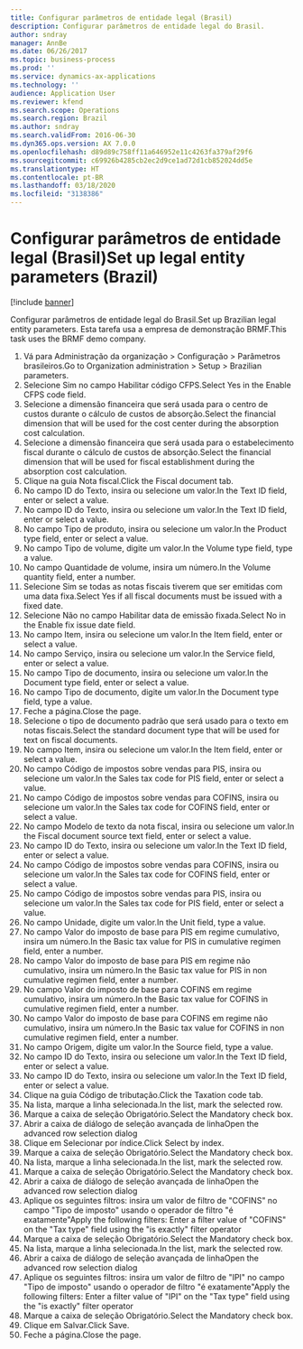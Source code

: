 ```yaml
---
title: Configurar parâmetros de entidade legal (Brasil)
description: Configurar parâmetros de entidade legal do Brasil.
author: sndray
manager: AnnBe
ms.date: 06/26/2017
ms.topic: business-process
ms.prod: ''
ms.service: dynamics-ax-applications
ms.technology: ''
audience: Application User
ms.reviewer: kfend
ms.search.scope: Operations
ms.search.region: Brazil
ms.author: sndray
ms.search.validFrom: 2016-06-30
ms.dyn365.ops.version: AX 7.0.0
ms.openlocfilehash: d89d89c758ff11a646952e11c4263fa379af29f6
ms.sourcegitcommit: c69926b4285cb2ec2d9ce1ad72d1cb852024dd5e
ms.translationtype: HT
ms.contentlocale: pt-BR
ms.lasthandoff: 03/18/2020
ms.locfileid: "3138386"
---
```

# <a name="set-up-legal-entity-parameters-brazil"></a><span data-ttu-id="d645e-103">Configurar parâmetros de entidade legal (Brasil)</span><span class="sxs-lookup"><span data-stu-id="d645e-103">Set up legal entity parameters (Brazil)</span></span>

[!include [banner](../../includes/banner.md)]

<span data-ttu-id="d645e-104">Configurar parâmetros de entidade legal do Brasil.</span><span class="sxs-lookup"><span data-stu-id="d645e-104">Set up Brazilian legal entity parameters.</span></span> <span data-ttu-id="d645e-105">Esta tarefa usa a empresa de demonstração BRMF.</span><span class="sxs-lookup"><span data-stu-id="d645e-105">This task uses the BRMF demo company.</span></span>

1. <span data-ttu-id="d645e-106">Vá para Administração da organização > Configuração > Parâmetros brasileiros.</span><span class="sxs-lookup"><span data-stu-id="d645e-106">Go to Organization administration > Setup > Brazilian parameters.</span></span>
2. <span data-ttu-id="d645e-107">Selecione Sim no campo Habilitar código CFPS.</span><span class="sxs-lookup"><span data-stu-id="d645e-107">Select Yes in the Enable CFPS code field.</span></span>
3. <span data-ttu-id="d645e-108">Selecione a dimensão financeira que será usada para o centro de custos durante o cálculo de custos de absorção.</span><span class="sxs-lookup"><span data-stu-id="d645e-108">Select the financial dimension that will be used for the cost center during the absorption cost calculation.</span></span>
4. <span data-ttu-id="d645e-109">Selecione a dimensão financeira que será usada para o estabelecimento fiscal durante o cálculo de custos de absorção.</span><span class="sxs-lookup"><span data-stu-id="d645e-109">Select the financial dimension that will be used for fiscal establishment during the absorption cost calculation.</span></span>
5. <span data-ttu-id="d645e-110">Clique na guia Nota fiscal.</span><span class="sxs-lookup"><span data-stu-id="d645e-110">Click the Fiscal document tab.</span></span>
6. <span data-ttu-id="d645e-111">No campo ID do Texto, insira ou selecione um valor.</span><span class="sxs-lookup"><span data-stu-id="d645e-111">In the Text ID field, enter or select a value.</span></span>
7. <span data-ttu-id="d645e-112">No campo ID do Texto, insira ou selecione um valor.</span><span class="sxs-lookup"><span data-stu-id="d645e-112">In the Text ID field, enter or select a value.</span></span>
8. <span data-ttu-id="d645e-113">No campo Tipo de produto, insira ou selecione um valor.</span><span class="sxs-lookup"><span data-stu-id="d645e-113">In the Product type field, enter or select a value.</span></span>
9. <span data-ttu-id="d645e-114">No campo Tipo de volume, digite um valor.</span><span class="sxs-lookup"><span data-stu-id="d645e-114">In the Volume type field, type a value.</span></span>
10. <span data-ttu-id="d645e-115">No campo Quantidade de volume, insira um número.</span><span class="sxs-lookup"><span data-stu-id="d645e-115">In the Volume quantity field, enter a number.</span></span>
11. <span data-ttu-id="d645e-116">Selecione Sim se todas as notas fiscais tiverem que ser emitidas com uma data fixa.</span><span class="sxs-lookup"><span data-stu-id="d645e-116">Select Yes if all fiscal documents must be issued with a fixed date.</span></span>
12. <span data-ttu-id="d645e-117">Selecione Não no campo Habilitar data de emissão fixada.</span><span class="sxs-lookup"><span data-stu-id="d645e-117">Select No in the Enable fix issue date field.</span></span>
13. <span data-ttu-id="d645e-118">No campo Item, insira ou selecione um valor.</span><span class="sxs-lookup"><span data-stu-id="d645e-118">In the Item field, enter or select a value.</span></span>
14. <span data-ttu-id="d645e-119">No campo Serviço, insira ou selecione um valor.</span><span class="sxs-lookup"><span data-stu-id="d645e-119">In the Service field, enter or select a value.</span></span>
15. <span data-ttu-id="d645e-120">No campo Tipo de documento, insira ou selecione um valor.</span><span class="sxs-lookup"><span data-stu-id="d645e-120">In the Document type field, enter or select a value.</span></span>
16. <span data-ttu-id="d645e-121">No campo Tipo de documento, digite um valor.</span><span class="sxs-lookup"><span data-stu-id="d645e-121">In the Document type field, type a value.</span></span>
17. <span data-ttu-id="d645e-122">Feche a página.</span><span class="sxs-lookup"><span data-stu-id="d645e-122">Close the page.</span></span>
18. <span data-ttu-id="d645e-123">Selecione o tipo de documento padrão que será usado para o texto em notas fiscais.</span><span class="sxs-lookup"><span data-stu-id="d645e-123">Select the standard document type that will be used for text on fiscal documents.</span></span>
19. <span data-ttu-id="d645e-124">No campo Item, insira ou selecione um valor.</span><span class="sxs-lookup"><span data-stu-id="d645e-124">In the Item field, enter or select a value.</span></span>
20. <span data-ttu-id="d645e-125">No campo Código de impostos sobre vendas para PIS, insira ou selecione um valor.</span><span class="sxs-lookup"><span data-stu-id="d645e-125">In the Sales tax code for PIS field, enter or select a value.</span></span>
21. <span data-ttu-id="d645e-126">No campo Código de impostos sobre vendas para COFINS, insira ou selecione um valor.</span><span class="sxs-lookup"><span data-stu-id="d645e-126">In the Sales tax code for COFINS field, enter or select a value.</span></span>
22. <span data-ttu-id="d645e-127">No campo Modelo de texto da nota fiscal, insira ou selecione um valor.</span><span class="sxs-lookup"><span data-stu-id="d645e-127">In the Fiscal document source text field, enter or select a value.</span></span>
23. <span data-ttu-id="d645e-128">No campo ID do Texto, insira ou selecione um valor.</span><span class="sxs-lookup"><span data-stu-id="d645e-128">In the Text ID field, enter or select a value.</span></span>
24. <span data-ttu-id="d645e-129">No campo Código de impostos sobre vendas para COFINS, insira ou selecione um valor.</span><span class="sxs-lookup"><span data-stu-id="d645e-129">In the Sales tax code for COFINS field, enter or select a value.</span></span>
25. <span data-ttu-id="d645e-130">No campo Código de impostos sobre vendas para PIS, insira ou selecione um valor.</span><span class="sxs-lookup"><span data-stu-id="d645e-130">In the Sales tax code for PIS field, enter or select a value.</span></span>
26. <span data-ttu-id="d645e-131">No campo Unidade, digite um valor.</span><span class="sxs-lookup"><span data-stu-id="d645e-131">In the Unit field, type a value.</span></span>
27. <span data-ttu-id="d645e-132">No campo Valor do imposto de base para PIS em regime cumulativo, insira um número.</span><span class="sxs-lookup"><span data-stu-id="d645e-132">In the Basic tax value for PIS in cumulative regimen field, enter a number.</span></span>
28. <span data-ttu-id="d645e-133">No campo Valor do imposto de base para PIS em regime não cumulativo, insira um número.</span><span class="sxs-lookup"><span data-stu-id="d645e-133">In the Basic tax value for PIS in non cumulative regimen field, enter a number.</span></span>
29. <span data-ttu-id="d645e-134">No campo Valor do imposto de base para COFINS em regime cumulativo, insira um número.</span><span class="sxs-lookup"><span data-stu-id="d645e-134">In the Basic tax value for COFINS in cumulative regimen field, enter a number.</span></span>
30. <span data-ttu-id="d645e-135">No campo Valor do imposto de base para COFINS em regime não cumulativo, insira um número.</span><span class="sxs-lookup"><span data-stu-id="d645e-135">In the Basic tax value for COFINS in non cumulative regimen field, enter a number.</span></span>
31. <span data-ttu-id="d645e-136">No campo Origem, digite um valor.</span><span class="sxs-lookup"><span data-stu-id="d645e-136">In the Source field, type a value.</span></span>
32. <span data-ttu-id="d645e-137">No campo ID do Texto, insira ou selecione um valor.</span><span class="sxs-lookup"><span data-stu-id="d645e-137">In the Text ID field, enter or select a value.</span></span>
33. <span data-ttu-id="d645e-138">No campo ID do Texto, insira ou selecione um valor.</span><span class="sxs-lookup"><span data-stu-id="d645e-138">In the Text ID field, enter or select a value.</span></span>
34. <span data-ttu-id="d645e-139">Clique na guia Código de tributação.</span><span class="sxs-lookup"><span data-stu-id="d645e-139">Click the Taxation code tab.</span></span>
35. <span data-ttu-id="d645e-140">Na lista, marque a linha selecionada.</span><span class="sxs-lookup"><span data-stu-id="d645e-140">In the list, mark the selected row.</span></span>
36. <span data-ttu-id="d645e-141">Marque a caixa de seleção Obrigatório.</span><span class="sxs-lookup"><span data-stu-id="d645e-141">Select the Mandatory check box.</span></span>
37. <span data-ttu-id="d645e-142">Abrir a caixa de diálogo de seleção avançada de linha</span><span class="sxs-lookup"><span data-stu-id="d645e-142">Open the advanced row selection dialog</span></span>
38. <span data-ttu-id="d645e-143">Clique em Selecionar por índice.</span><span class="sxs-lookup"><span data-stu-id="d645e-143">Click Select by index.</span></span>
39. <span data-ttu-id="d645e-144">Marque a caixa de seleção Obrigatório.</span><span class="sxs-lookup"><span data-stu-id="d645e-144">Select the Mandatory check box.</span></span>
40. <span data-ttu-id="d645e-145">Na lista, marque a linha selecionada.</span><span class="sxs-lookup"><span data-stu-id="d645e-145">In the list, mark the selected row.</span></span>
41. <span data-ttu-id="d645e-146">Marque a caixa de seleção Obrigatório.</span><span class="sxs-lookup"><span data-stu-id="d645e-146">Select the Mandatory check box.</span></span>
42. <span data-ttu-id="d645e-147">Abrir a caixa de diálogo de seleção avançada de linha</span><span class="sxs-lookup"><span data-stu-id="d645e-147">Open the advanced row selection dialog</span></span>
43. <span data-ttu-id="d645e-148">Aplique os seguintes filtros: insira um valor de filtro de "COFINS" no campo "Tipo de imposto" usando o operador de filtro "é exatamente"</span><span class="sxs-lookup"><span data-stu-id="d645e-148">Apply the following filters: Enter a filter value of "COFINS" on the "Tax type" field using the "is exactly" filter operator</span></span>
44. <span data-ttu-id="d645e-149">Marque a caixa de seleção Obrigatório.</span><span class="sxs-lookup"><span data-stu-id="d645e-149">Select the Mandatory check box.</span></span>
45. <span data-ttu-id="d645e-150">Na lista, marque a linha selecionada.</span><span class="sxs-lookup"><span data-stu-id="d645e-150">In the list, mark the selected row.</span></span>
46. <span data-ttu-id="d645e-151">Abrir a caixa de diálogo de seleção avançada de linha</span><span class="sxs-lookup"><span data-stu-id="d645e-151">Open the advanced row selection dialog</span></span>
47. <span data-ttu-id="d645e-152">Aplique os seguintes filtros: insira um valor de filtro de "IPI" no campo "Tipo de imposto" usando o operador de filtro "é exatamente"</span><span class="sxs-lookup"><span data-stu-id="d645e-152">Apply the following filters: Enter a filter value of "IPI" on the "Tax type" field using the "is exactly" filter operator</span></span>
48. <span data-ttu-id="d645e-153">Marque a caixa de seleção Obrigatório.</span><span class="sxs-lookup"><span data-stu-id="d645e-153">Select the Mandatory check box.</span></span>
49. <span data-ttu-id="d645e-154">Clique em Salvar.</span><span class="sxs-lookup"><span data-stu-id="d645e-154">Click Save.</span></span>
50. <span data-ttu-id="d645e-155">Feche a página.</span><span class="sxs-lookup"><span data-stu-id="d645e-155">Close the page.</span></span>

